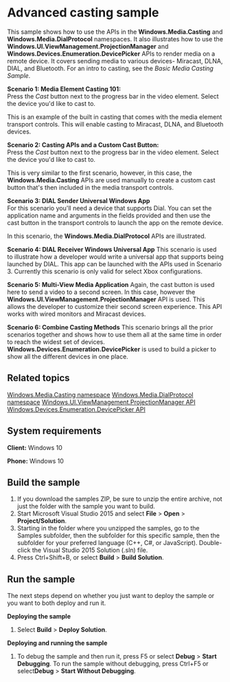 <!---
  category: AudioVideoAndCamera
  samplefwlink: http://go.microsoft.com/fwlink/p/?LinkId=620480
--->

# Advanced casting sample

This sample shows how to use the APIs in the **Windows.Media.Casting** and **Windows.Media.DialProtocol** namespaces.  It also illustrates how to use the **Windows.UI.ViewManagement.ProjectionManager** and **Windows.Devices.Enumeration.DevicePicker** APIs to render media on a remote device.  It covers sending media to various devices- Miracast, DLNA, DIAL, and Bluetooth.  For an intro to casting, see the *Basic Media Casting Sample*.

**Scenario 1: Media Element Casting 101:**   
Press the *Cast* button next to the progress bar in the video element.  Select the device you'd like to cast to.

This is an example of the built in casting that comes with the media element transport controls.  This will enable casting to Miracast, DLNA, and Bluetooth devices.

**Scenario 2: Casting APIs and a Custom Cast Button:**  
Press the *Cast* button next to the progress bar in the video element.  Select the device you'd like to cast to.

This is very similar to the first scenario, however, in this case, the **Windows.Media.Casting** APIs are used manually to create a custom cast button that's then included in the media transport controls.  

**Scenario 3: DIAL Sender Universal Windows App**  
For this scenario you'll need a device that supports Dial.  You can set the application name and arguments in the fields provided and then use the cast button in the transport controls to launch the app on the remote device.

In this scenario, the **Windows.Media.DialProtocol** APIs are illustrated.

**Scenario 4: DIAL Receiver Windows Universal App** 
This scenario is used to illustrate how a developer would write a universal app that supports being launched by DIAL. This app can be launched with the APIs used in Scenario 3.  Currently this scenario is only valid for select Xbox configurations.

**Scenario 5: Multi-View Media Application**
Again, the cast button is used here to send a video to a second screen.  In this case, however the **Windows.UI.ViewManagement.ProjectionManager** API is used.  This allows the developer to customize their second screen experience.  This API works with wired monitors and Miracast devices.

**Scenario 6: Combine Casting Methods**
This scenario brings all the prior scenarios together and shows how to use them all at the same time in order to reach the widest set of devices.  **Windows.Devices.Enumeration.DevicePicker** is used to build a picker to show all the different devices in one place.

Related topics
--------------

[Windows.Media.Casting namespace](https://msdn.microsoft.com/en-us/library/windows/apps/windows.media.casting.aspx)
[Windows.Media.DialProtocol namespace](https://msdn.microsoft.com/en-us/library/windows/apps/windows.media.dialprotocol.aspx)
[Windows.UI.ViewManagement.ProjectionManager API](https://msdn.microsoft.com/en-us/library/windows/apps/windows.ui.viewmanagement.projectionmanager.aspx)
[Windows.Devices.Enumeration.DevicePicker API](https://msdn.microsoft.com/en-us/library/windows/apps/windows.devices.enumeration.devicepicker.aspx)

System requirements
-----------------------------

**Client:** Windows 10

**Phone:** Windows 10

Build the sample
----------------

1. If you download the samples ZIP, be sure to unzip the entire archive, not just the folder with the sample you want to build. 
2. Start Microsoft Visual Studio 2015 and select **File** \> **Open** \> **Project/Solution**.
3. Starting in the folder where you unzipped the samples, go to the Samples subfolder, then the subfolder for this specific sample, then the subfolder for your preferred language (C++, C#, or JavaScript). Double-click the Visual Studio 2015 Solution (.sln) file.
4. Press Ctrl+Shift+B, or select **Build** \> **Build Solution**.

Run the sample
--------------

The next steps depend on whether you just want to deploy the sample or you want to both deploy and run it.

**Deploying the sample**
1.  Select **Build** \> **Deploy Solution**.

**Deploying and running the sample**
1.  To debug the sample and then run it, press F5 or select **Debug** \> **Start Debugging**. To run the sample without debugging, press Ctrl+F5 or select**Debug** \> **Start Without Debugging**.

